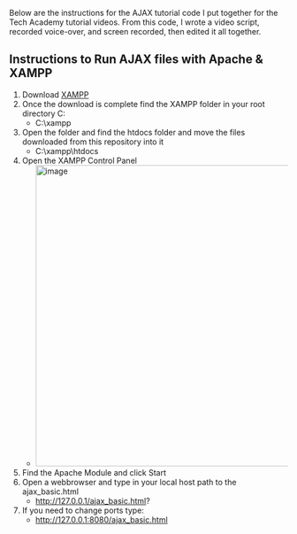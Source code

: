 Below are the instructions for the AJAX tutorial code I put together for the Tech Academy tutorial videos. 
From this code, I wrote a video script, recorded voice-over, and screen recorded, then edited it all together. 

## Instructions to Run AJAX files with Apache & XAMPP

1. Download [XAMPP](https://www.apachefriends.org/download.html)
2. Once the download is complete find the XAMPP folder in your root directory C: 
   * C:\xampp
3. Open the folder and find the htdocs folder and move the files downloaded from this repository into it 
   * C:\xampp\htdocs
4. Open the XAMPP Control Panel 
   * <img width="544" alt="image" src="https://user-images.githubusercontent.com/8301812/219130423-27913d70-7f0b-4ae6-9577-ce36c244f84f.png">
5. Find the Apache Module and click Start 
6. Open a webbrowser and type in your local host path to the ajax_basic.html 
    * http://127.0.0.1/ajax_basic.html?
7. If you need to change ports type:
    * http://127.0.0.1:8080/ajax_basic.html
